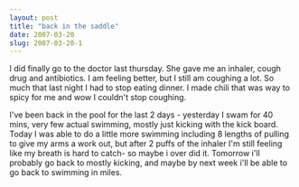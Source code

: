 ```yaml
---
layout: post
title: "back in the saddle"
date: 2007-03-20
slug: 2007-03-20-1
---
```


I did finally go to the doctor last thursday.  She gave me an inhaler, cough drug and antibiotics.  I am feeling better, but I still am coughing a lot.  So much that last night I had to stop eating dinner.  I made chili that was way to spicy for me and wow I couldn&apos;t stop coughing.

I&apos;ve been back in the pool for the last 2 days - yesterday I swam for 40 mins, very few actual swimming, mostly just kicking with the kick board.  Today I was able to do a little more swimming including 8 lengths of pulling to give my arms a work out, but after 2 puffs of the inhaler I&apos;m still feeling like my breath is hard to catch- so maybe i over did it.  Tomorrow i&apos;ll probably go back to mostly kicking, and maybe by next week i&apos;ll be able to go back to swimming in miles.




